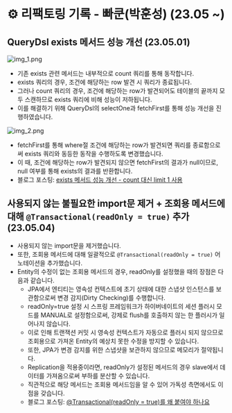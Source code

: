 # ⚙️ 리팩토링 기록 - 빠쿤(박훈성) (23.05 ~)
                                                             
## QueryDsl exists 메서드 성능 개선 (23.05.01)
![img_1.png](https://user-images.githubusercontent.com/71416677/235453056-63f5eb41-0334-4ee7-bca6-ddaedc853d60.png)                         
- 기존 exists 관련 메서드는 내부적으로 count 쿼리를 통해 동작합니다.
- exists 쿼리의 경우, 조건에 해당하는 row 발견 시 쿼리가 종료됩니다.
- 그러나 count 쿼리의 경우, 조건에 해당하는 row가 발견되어도 테이블의 끝까지 모두 스캔하므로 exists 쿼리에 비해 성능이 저하됩니다.
- 이를 해결하기 위해 QueryDsl의 selectOne과 fetchFirst를 통해 성능 개선을 진행하였습니다.

![img_2.png](https://user-images.githubusercontent.com/71416677/235453064-ce3d4f03-e627-4ee8-ab00-ed9af4a00ca5.png)                                     
- fetchFirst를 통해 where절 조건에 해당하는 row가 발견되면 쿼리를 종료함으로써 exists 쿼리와 동등한 동작을 수행하도록 변경했습니다.
- 이 때, 조건에 해당하는 row가 발견되지 않으면 fetchFirst의 결과가 null이므로, null 여부를 통해 exists의 결과를 반환합니다.
- 블로그 포스팅: [exists 메서드 성능 개선 - count 대신 limit 1 사용](https://hungseong.tistory.com/73)                                    
                                  

## 사용되지 않는 불필요한 import문 제거 + 조회용 메서드에 대해 ``@Transactional(readOnly = true)`` 추가 (23.05.04)
- 사용되지 않는 import문을 제거했습니다.
- 또한, 조회용 메서드에 대해 일괄적으로 ``@Transactional(readOnly = true)`` 어노테이션을 추가했습니다.
- Entity의 수정이 없는 조회용 메서드의 경우, readOnly를 설정했을 때의 장점은 다음과 같습니다.
  - JPA에서 엔티티는 영속성 컨텍스트에 초기 상태에 대한 스냅샷 인스턴스를 보관함으로써 변경 감지(Dirty Checking)를 수행합니다.
  - readOnly=true 설정 시 스프링 프레임워크가 하이버네이트의 세션 플러시 모드를 MANUAL로 설정함으로써, 강제로 flush를 호출하지 않는 한 플러시가 일어나지 않습니다.
  - 이로 인해 트랜잭션 커밋 시 영속성 컨텍스트가 자동으로 플러시 되지 않으므로 조회용으로 가져온 Entity의 예상치 못한 수정을 방지할 수 있습니다.
  - 또한, JPA가 변경 감지를 위한 스냅샷을 보관하지 않으므로 메모리가 절약됩니다.
  - Replication을 적용중이라면, readOnly가 설정된 메서드의 경우 slave에서 데이터를 가져옴으로써 부하를 분산할 수 있습니다.
  - 직관적으로 해당 메서드는 조회용 메서드임을 알 수 있어 가독성 측면에서도 이점을 갖습니다.
  - 블로그 포스팅: [@Transactional(readOnly = true)를 왜 붙여야 하나요](https://hungseong.tistory.com/74)
